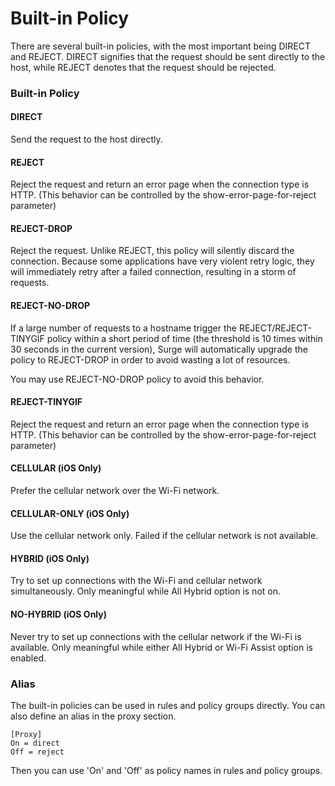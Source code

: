 # Built-in Policy

There are several built-in policies, with the most important being DIRECT and REJECT. DIRECT signifies that the request should be sent directly to the host, while REJECT denotes that the request should be rejected.

### Built-in Policy

#### DIRECT

Send the request to the host directly.

#### REJECT

Reject the request and return an error page when the connection type is HTTP. (This behavior can be controlled by the show-error-page-for-reject parameter)

#### REJECT-DROP

Reject the request. Unlike REJECT, this policy will silently discard the connection. Because some applications have very violent retry logic, they will immediately retry after a failed connection, resulting in a storm of requests.

#### REJECT-NO-DROP

If a large number of requests to a hostname trigger the REJECT/REJECT-TINYGIF policy within a short period of time (the threshold is 10 times within 30 seconds in the current version), Surge will automatically upgrade the policy to REJECT-DROP in order to avoid wasting a lot of resources.

You may use REJECT-NO-DROP policy to avoid this behavior.

#### REJECT-TINYGIF

Reject the request and return an error page when the connection type is HTTP. (This behavior can be controlled by the show-error-page-for-reject parameter)

#### CELLULAR (iOS Only)

Prefer the cellular network over the Wi-Fi network.

#### CELLULAR-ONLY (iOS Only)

Use the cellular network only. Failed if the cellular network is not available.

#### HYBRID (iOS Only)

Try to set up connections with the Wi-Fi and cellular network simultaneously. Only meaningful while All Hybrid option is not on.

#### NO-HYBRID (iOS Only)

Never try to set up connections with the cellular network if the Wi-Fi is available. Only meaningful while either All Hybrid or Wi-Fi Assist option is enabled.

### Alias

The built-in policies can be used in rules and policy groups directly. You can also define an alias in the proxy section.

```
[Proxy]
On = direct
Off = reject
```

Then you can use 'On' and 'Off' as policy names in rules and policy groups.

